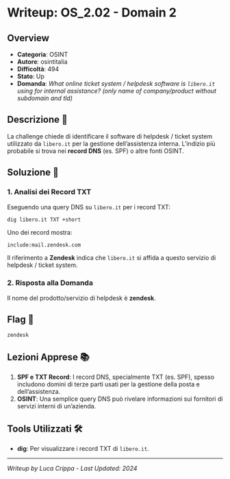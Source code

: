 # Writeup: OS_2.02 - Domain 2

## Overview
- **Categoria**: OSINT  
- **Autore**: osintitalia  
- **Difficoltà**: 494  
- **Stato**: Up  
- **Domanda**: *What online ticket system / helpdesk software is `libero.it` using for internal assistance? (only name of company/product without subdomain and tld)*

## Descrizione 📝
La challenge chiede di identificare il software di helpdesk / ticket system utilizzato da `libero.it` per la gestione dell’assistenza interna. L’indizio più probabile si trova nei **record DNS** (es. SPF) o altre fonti OSINT.

## Soluzione 🎯

### 1. Analisi dei Record TXT
Eseguendo una query DNS su `libero.it` per i record TXT:
```bash
dig libero.it TXT +short
```
Uno dei record mostra:
```
include:mail.zendesk.com
```
Il riferimento a **Zendesk** indica che `libero.it` si affida a questo servizio di helpdesk / ticket system.

### 2. Risposta alla Domanda
Il nome del prodotto/servizio di helpdesk è **zendesk**.

## Flag 🏁
```
zendesk
```

## Lezioni Apprese 📚
1. **SPF e TXT Record**: I record DNS, specialmente TXT (es. SPF), spesso includono domini di terze parti usati per la gestione della posta e dell’assistenza.  
2. **OSINT**: Una semplice query DNS può rivelare informazioni sui fornitori di servizi interni di un’azienda.

## Tools Utilizzati 🛠️
- **dig**: Per visualizzare i record TXT di `libero.it`.

---

*Writeup by Luca Crippa - Last Updated: 2024*
